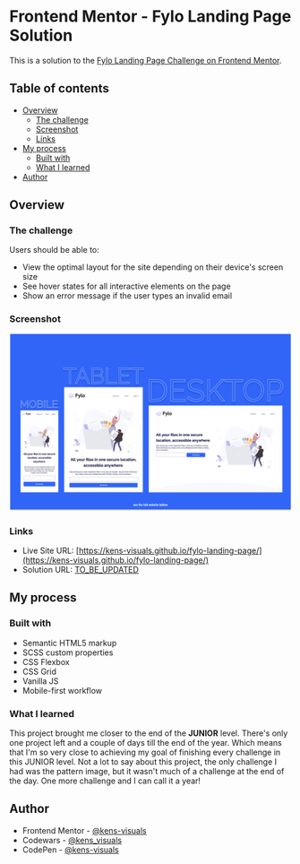 # Frontend Mentor - Fylo Landing Page Solution

This is a solution to the [Fylo Landing Page Challenge on Frontend Mentor](https://www.frontendmentor.io/challenges/fylo-landing-page-with-two-column-layout-5ca5ef041e82137ec91a50f5).

## Table of contents

- [Overview](#overview)
  - [The challenge](#the-challenge)
  - [Screenshot](#screenshot)
  - [Links](#links)
- [My process](#my-process)
  - [Built with](#built-with)
  - [What I learned](#what-i-learned)
- [Author](#author)

## Overview

### The challenge

Users should be able to:

- View the optimal layout for the site depending on their device's screen size
- See hover states for all interactive elements on the page
- Show an error message if the user types an invalid email

### Screenshot

![screenshot](./images/screenshot.png)

### Links

- Live Site URL: [https://kens-visuals.github.io/fylo-landing-page/](https://kens-visuals.github.io/fylo-landing-page/)
- Solution URL: [TO_BE_UPDATED](TO_BE_UPDATED)

## My process

### Built with

- Semantic HTML5 markup
- SCSS custom properties
- CSS Flexbox
- CSS Grid
- Vanilla JS
- Mobile-first workflow

### What I learned

This project brought me closer to the end of the **JUNIOR** level. There's only one project left and a couple of days till the end of the year. Which means that I'm so very close to achieving my goal of finishing every challenge in this JUNIOR level. Not a lot to say about this project, the only challenge I had was the pattern image, but it wasn't much of a challenge at the end of the day. One more challenge and I can call it a year!

## Author

- Frontend Mentor - [@kens-visuals](https://www.frontendmentor.io/profile/kens-visuals)
- Codewars - [@kens_visuals](https://www.codewars.com/users/kens_visuals)
- CodePen - [@kens-visuals](https://codepen.io/kens-visuals)
